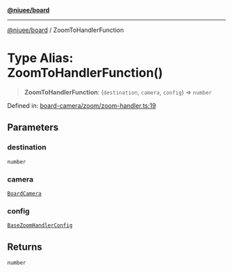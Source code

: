 [**@niuee/board**](../README.md)

***

[@niuee/board](../globals.md) / ZoomToHandlerFunction

# Type Alias: ZoomToHandlerFunction()

> **ZoomToHandlerFunction**: (`destination`, `camera`, `config`) => `number`

Defined in: [board-camera/zoom/zoom-handler.ts:19](https://github.com/niuee/board/blob/cc09a87e934160adef876c4e11d51fd97e78653d/src/board-camera/zoom/zoom-handler.ts#L19)

## Parameters

### destination

`number`

### camera

[`BoardCamera`](../interfaces/BoardCamera.md)

### config

[`BaseZoomHandlerConfig`](BaseZoomHandlerConfig.md)

## Returns

`number`
